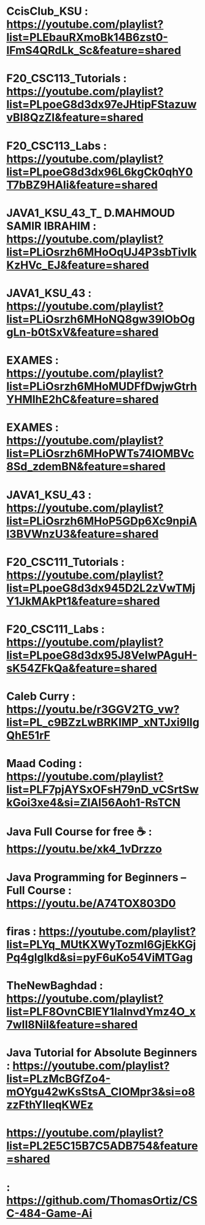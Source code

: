 # CcisClub_KSU : https://youtube.com/playlist?list=PLEbauRXmoBk14B6zst0-lFmS4QRdLk_Sc&feature=shared
# F20_CSC113_Tutorials : https://youtube.com/playlist?list=PLpoeG8d3dx97eJHtipFStazuwvBI8QzZI&feature=shared
# F20_CSC113_Labs : https://youtube.com/playlist?list=PLpoeG8d3dx96L6kgCk0qhY0T7bBZ9HAIi&feature=shared
# JAVA1_KSU_43_T_ D.MAHMOUD SAMIR IBRAHIM : https://youtube.com/playlist?list=PLiOsrzh6MHoOqUJ4P3sbTivIkKzHVc_EJ&feature=shared
# JAVA1_KSU_43 : https://youtube.com/playlist?list=PLiOsrzh6MHoNQ8gw39lObOggLn-b0tSxV&feature=shared
# EXAMES : https://youtube.com/playlist?list=PLiOsrzh6MHoMUDFfDwjwGtrhYHMIhE2hC&feature=shared
# EXAMES : https://youtube.com/playlist?list=PLiOsrzh6MHoPWTs74IOMBVc8Sd_zdemBN&feature=shared
# JAVA1_KSU_43 : https://youtube.com/playlist?list=PLiOsrzh6MHoP5GDp6Xc9npiAl3BVWnzU3&feature=shared
# F20_CSC111_Tutorials : https://youtube.com/playlist?list=PLpoeG8d3dx945D2L2zVwTMjY1JkMAkPt1&feature=shared
# F20_CSC111_Labs : https://youtube.com/playlist?list=PLpoeG8d3dx95J8VeIwPAguH-sK54ZFkQa&feature=shared
#  Caleb Curry : https://youtu.be/r3GGV2TG_vw?list=PL_c9BZzLwBRKIMP_xNTJxi9lIgQhE51rF
# Maad Coding : https://youtube.com/playlist?list=PLF7pjAYSxOFsH79nD_vCSrtSwkGoi3xe4&si=ZlAl56Aoh1-RsTCN
# Java Full Course for free ☕ : https://youtu.be/xk4_1vDrzzo
# Java Programming for Beginners – Full Course : https://youtu.be/A74TOX803D0
# firas : https://youtube.com/playlist?list=PLYq_MUtKXWyTozmI6GjEkKGjPq4glgIkd&si=pyF6uKo54ViMTGag
# TheNewBaghdad  : https://youtube.com/playlist?list=PLF8OvnCBlEY1lalnvdYmz4O_x7wII8NiI&feature=shared
# Java Tutorial for Absolute Beginners : https://youtube.com/playlist?list=PLzMcBGfZo4-mOYgu42wKsStsA_ClOMpr3&si=o8zzFthYIleqKWEz
# https://youtube.com/playlist?list=PL2E5C15B7C5ADB754&feature=shared
#  : https://github.com/ThomasOrtiz/CSC-484-Game-Ai
